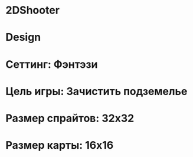 # 2DShooter


# Design

# Сеттинг: Фэнтэзи
# Цель игры: Зачистить подземелье


# Размер спрайтов: 32x32
# Размер карты: 16x16

